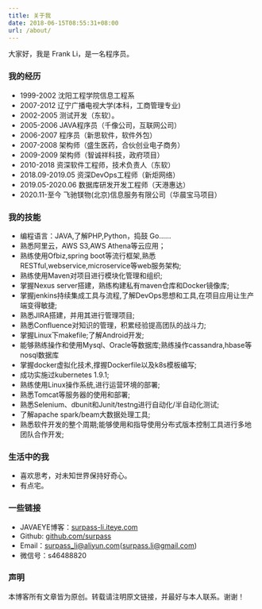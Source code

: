 ```yaml
---
title: 关于我
date: 2018-06-15T08:55:31+08:00
url: /about/
---
```



<p class="message">
大家好，我是 Frank Li，是一名程序员。
</p>


### 我的经历

 * 1999-2002 沈阳工程学院信息工程系 
 * 2007-2012 辽宁广播电视大学(本科，工商管理专业)
 * 2002-2005 测试开发（东软）。
 * 2005-2006 JAVA程序员（千像公司，互联网公司）
 * 2006-2007 程序员（新思软件，软件外包）
 * 2007-2008 架构师（盛生医药，合伙创业电子商务）
 * 2009-2009 架构师（智诚祥科技，政府项目）
 * 2010-2018 资深软件工程师，技术负责人（东软）
 * 2018.09-2019.05 资深DevOps工程师（新炬网络）
 * 2019.05-2020.06 数据库研发开发工程师（天港惠达）
 * 2020.11-至今 飞驰镁物(北京)信息服务有限公司（华晨宝马项目）


### 我的技能

 * 编程语言：JAVA,了解PHP,Python，捣鼓 Go……
 * 熟悉阿里云，AWS S3,AWS Athena等云应用；
 * 熟练使用Ofbiz,spring boot等流行框架,熟悉RESTful,webservice,microservice等web服务架构;
 * 熟练使用Maven对项目进行模块化管理和组织;
 * 掌握Nexus server搭建，熟练构建私有maven仓库和Docker镜像库;
 * 掌握jenkins持续集成工具与流程,了解DevOps思想和工具,在项目应用让生产端变得敏捷;
 * 熟悉JIRA搭建，并用其进行管理项目;
 * 熟悉Confluence对知识的管理，积累经验提高团队的战斗力;
 * 掌握Linux下makefile;了解Android开发;
 * 能够熟练操作和使用Mysql、Oracle等数据库;熟练操作cassandra,hbase等nosql数据库
 * 掌握docker虚拟化技术,撑握Dockerfile以及k8s模板编写;
 * 成功实施过kubernetes 1.9.1;
 * 熟练使用Linux操作系统,进行运营环境的部署;
 * 熟悉Tomcat等服务器的使用和部署;
 * 熟悉Selenium、dbunit和Junit/testng进行自动化/半自动化测试;
 * 了解apache spark/beam大数据处理工具;
 * 熟悉软件开发的整个周期;能够使用和指导使用分布式版本控制工具进行多地团队合作开发;


### 生活中的我

 * 喜欢思考，对未知世界保持好奇心。
 * 有点宅。


### 一些链接

 * JAVAEYE博客：[surpass-li.iteye.com](http://surpass-li.iteye.com/)
 * Github: [github.com/surpass](https://github.com/surpass)
 * Email：surpass_li@aliyun.com(surpass.li@gmail.com)
 * 微信号：s46488820   

### 声明

本博客所有文章皆为原创。转载请注明原文链接，并最好与本人联系。谢谢！
